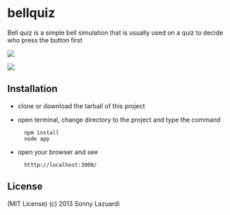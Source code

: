 bellquiz
========

Bell quiz is a simple bell simulation that is usually used on a quiz to decide who press the button first

![](http://img36.imageshack.us/img36/7157/jzd.png)

![](http://imageshack.us/a/img401/6418/kwk7.png)

## Installation

- clone or download the tarball of this project
- open terminal, change directory to the project and type the command

        npm install
        node app
- open your browser and see
        
        htttp://localhost:3000/

## License

(MIT License) (c) 2013 Sonny Lazuardi
